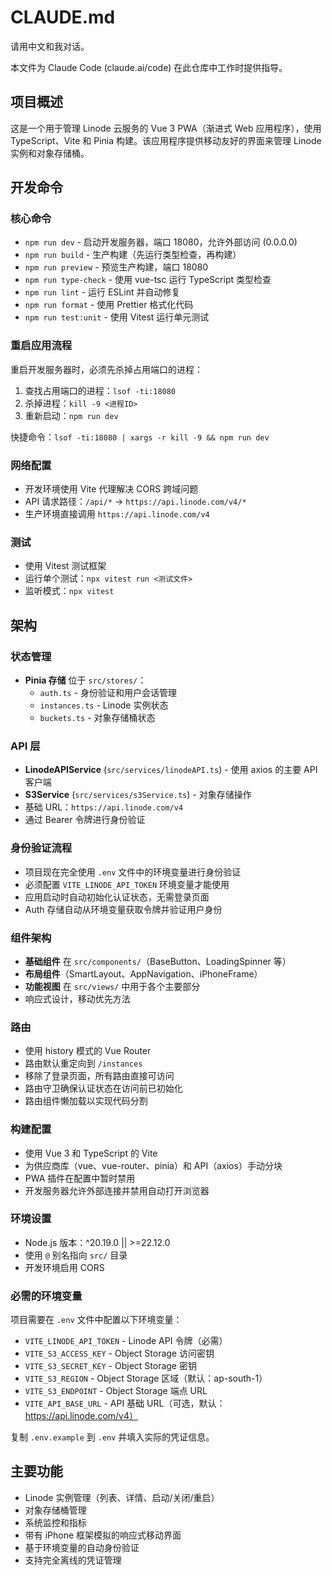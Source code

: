 # CLAUDE.md

请用中文和我对话。

本文件为 Claude Code (claude.ai/code) 在此仓库中工作时提供指导。

## 项目概述

这是一个用于管理 Linode 云服务的 Vue 3 PWA（渐进式 Web 应用程序），使用 TypeScript、Vite 和 Pinia 构建。该应用程序提供移动友好的界面来管理 Linode 实例和对象存储桶。

## 开发命令

### 核心命令
- `npm run dev` - 启动开发服务器，端口 18080，允许外部访问 (0.0.0.0)
- `npm run build` - 生产构建（先运行类型检查，再构建）
- `npm run preview` - 预览生产构建，端口 18080
- `npm run type-check` - 使用 vue-tsc 运行 TypeScript 类型检查
- `npm run lint` - 运行 ESLint 并自动修复
- `npm run format` - 使用 Prettier 格式化代码
- `npm run test:unit` - 使用 Vitest 运行单元测试

### 重启应用流程
重启开发服务器时，必须先杀掉占用端口的进程：
1. 查找占用端口的进程：`lsof -ti:18080`
2. 杀掉进程：`kill -9 <进程ID>`
3. 重新启动：`npm run dev`

快捷命令：`lsof -ti:18080 | xargs -r kill -9 && npm run dev`

### 网络配置
- 开发环境使用 Vite 代理解决 CORS 跨域问题
- API 请求路径：`/api/*` → `https://api.linode.com/v4/*`
- 生产环境直接调用 `https://api.linode.com/v4`

### 测试
- 使用 Vitest 测试框架
- 运行单个测试：`npx vitest run <测试文件>`
- 监听模式：`npx vitest`

## 架构

### 状态管理
- **Pinia 存储** 位于 `src/stores/`：
  - `auth.ts` - 身份验证和用户会话管理
  - `instances.ts` - Linode 实例状态
  - `buckets.ts` - 对象存储桶状态

### API 层
- **LinodeAPIService** (`src/services/linodeAPI.ts`) - 使用 axios 的主要 API 客户端
- **S3Service** (`src/services/s3Service.ts`) - 对象存储操作
- 基础 URL：`https://api.linode.com/v4`
- 通过 Bearer 令牌进行身份验证

### 身份验证流程
- 项目现在完全使用 `.env` 文件中的环境变量进行身份验证
- 必须配置 `VITE_LINODE_API_TOKEN` 环境变量才能使用
- 应用启动时自动初始化认证状态，无需登录页面
- Auth 存储自动从环境变量获取令牌并验证用户身份

### 组件架构
- **基础组件** 在 `src/components/`（BaseButton、LoadingSpinner 等）
- **布局组件**（SmartLayout、AppNavigation、iPhoneFrame）
- **功能视图** 在 `src/views/` 中用于各个主要部分
- 响应式设计，移动优先方法

### 路由
- 使用 history 模式的 Vue Router
- 路由默认重定向到 `/instances`
- 移除了登录页面，所有路由直接可访问
- 路由守卫确保认证状态在访问前已初始化
- 路由组件懒加载以实现代码分割

### 构建配置
- 使用 Vue 3 和 TypeScript 的 Vite
- 为供应商库（vue、vue-router、pinia）和 API（axios）手动分块
- PWA 插件在配置中暂时禁用
- 开发服务器允许外部连接并禁用自动打开浏览器

### 环境设置
- Node.js 版本：^20.19.0 || >=22.12.0
- 使用 `@` 别名指向 `src/` 目录
- 开发环境启用 CORS

### 必需的环境变量
项目需要在 `.env` 文件中配置以下环境变量：
- `VITE_LINODE_API_TOKEN` - Linode API 令牌（必需）
- `VITE_S3_ACCESS_KEY` - Object Storage 访问密钥
- `VITE_S3_SECRET_KEY` - Object Storage 密钥
- `VITE_S3_REGION` - Object Storage 区域（默认：ap-south-1）
- `VITE_S3_ENDPOINT` - Object Storage 端点 URL
- `VITE_API_BASE_URL` - API 基础 URL（可选，默认：https://api.linode.com/v4）

复制 `.env.example` 到 `.env` 并填入实际的凭证信息。

## 主要功能
- Linode 实例管理（列表、详情、启动/关闭/重启）
- 对象存储桶管理
- 系统监控和指标
- 带有 iPhone 框架模拟的响应式移动界面
- 基于环境变量的自动身份验证
- 支持完全离线的凭证管理